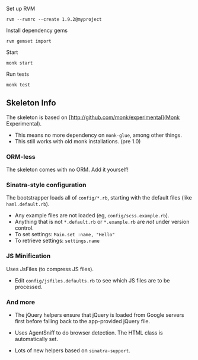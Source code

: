 Set up RVM

    rvm --rvmrc --create 1.9.2@myproject

Install dependency gems

    rvm gemset import

Start

    monk start

Run tests

    monk test

Skeleton Info
-------------

The skeleton is based on [http://github.com/monk/experimental](Monk Experimental).

  * This means no more dependency on `monk-glue`, among other things.
  * This still works with old monk installations. (pre 1.0)

### ORM-less

The skeleton comes with no ORM. Add it yourself!

### Sinatra-style configuration

The bootstrapper loads all of `config/*.rb`, starting with the default files (like `haml.default.rb`).

 * Any example files are not loaded (eg, `config/scss.example.rb`).
 * Anything that is not `*.default.rb` or `*.example.rb` are *not* under version control.
 * To set settings: `Main.set :name, "Hello"`
 * To retrieve settings: `settings.name`

### JS Minification

Uses JsFiles (to compress JS files).

 * Edit `config/jsfiles.defaults.rb` to see which JS files are to be processed.

### And more

 * The jQuery helpers ensure that jQuery is loaded from Google servers first before
   falling back to the app-provided jQuery file.

 * Uses AgentSniff to do browser detection. The HTML class is automatically set.

 * Lots of new helpers based on `sinatra-support`.
